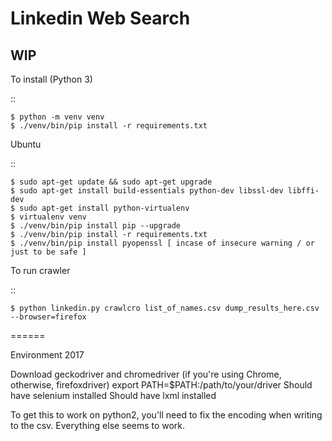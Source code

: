 Linkedin Web Search
===================

WIP
---


To install (Python 3)

::

    $ python -m venv venv
    $ ./venv/bin/pip install -r requirements.txt
    
Ubuntu

::

    $ sudo apt-get update && sudo apt-get upgrade
    $ sudo apt-get install build-essentials python-dev libssl-dev libffi-dev
    $ sudo apt-get install python-virtualenv
    $ virtualenv venv
    $ ./venv/bin/pip install pip --upgrade
    $ ./venv/bin/pip install -r requirements.txt
    $ ./venv/bin/pip install pyopenssl [ incase of insecure warning / or just to be safe ]




To run crawler


::

    $ python linkedin.py crawlcro list_of_names.csv dump_results_here.csv --browser=firefox


======

Environment 2017

Download geckodriver and chromedriver (if you're using Chrome, otherwise, firefoxdriver)
export PATH=$PATH:/path/to/your/driver
Should have selenium installed
Should have lxml installed

To get this to work on python2, you'll need to fix the encoding when writing to the csv. Everything else seems to work.
